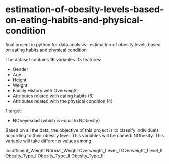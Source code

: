 # estimation-of-obesity-levels-based-on-eating-habits-and-physical-condition
final project in python for data analysis : estimation of obesity levels based on eating habits and physical condition

The dataset contains 16 variables.
15 features:
- Gender
- Age
- Height
- Weight
- Family History with Overweight
- Attributes related with eating habits (6)
- Attributes related with the physical condition (4)

1 target:
- NObeyesdad (which is equal to NObesity)


Based on all the data, the objective of this project is to classify individuals according to their obesity level. This variables will be named: NObesity. This variable will take differents values among:

Insufficient_Weight
Normal_Weight
Overweight_Level_I
Overweight_Level_II
Obesity_Type_I
Obesity_Type_II
Obesity_Type_III
